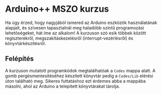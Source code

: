 # Arduino++ MSZO kurzus

Ha úgy érzed, hogy nagyjából ismered az Arduino eszközök használatának alapjait, és szívesen tapasztalnál meg haladóbb szintű programozási lehetőségeket, hát íme az alkalom! A kurzuson szó esik többek között regiszterekről, megszakításkezelésről (interrupt-vezérlésről) és könyvtárkészítésről.

## Felépítés

A kurzuson mutatott programkódok megtalálhatóak a `Codes` mappa alatt. A gomb pergésmentesítéséhez készített könyvtár pedig a `Codes/Lib` elérési úton található meg. Sikeres futtatáshoz ezt érdemes abba a mappába másolni, ahol az Arduino a telepített könyvtárakat tárolja.